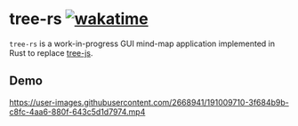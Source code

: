 # tree-rs [![wakatime](https://wakatime.com/badge/github/KMayne/tree-rs.svg)](https://wakatime.com/badge/github/KMayne/tree-rs)
`tree-rs` is a work-in-progress GUI mind-map application implemented in Rust to replace [tree-js](https://github.com/KMayne/tree-js).

## Demo
https://user-images.githubusercontent.com/2668941/191009710-3f684b9b-c8fc-4aa6-880f-643c5d1d7974.mp4

